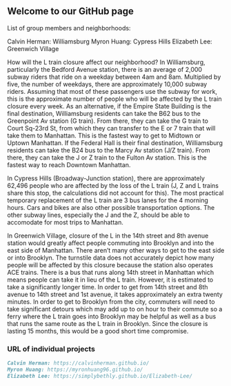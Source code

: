 ## Welcome to our GitHub page

List of group members and neighborhoods:

Calvin Herman: Williamsburg
Myron Huang: Cypress Hills
Elizabeth Lee: Greenwich Village

How will the L train closure affect our neighborhood? 
In Williamsburg, particularly the Bedford Avenue station, there is an average of 2,000 subway riders that ride on a weekday between 4am and 8am. Multiplied by five, the number of weekdays, there are approximately 10,000 subway riders. Assuming that most of these passengers use the subway for work, this is the approximate number of people who will be affected by the L train closure every week. As an alternative, if the Empire State Building is the final destination, Williamsburg residents can take the B62 bus to the Greenpoint Av station (G train). From there, they can take the G train to Court Sq-23rd St, from which they can transfer to the E or 7 train that will take them to Manhattan. This is the fastest way to get to Midtown or Uptown Manhattan. If the Federal Hall is their final destination, Williamsburg residents can take the B24 bus to the Marcy Av station (J/Z train). From there, they can take the J or Z train to the Fulton Av station. This is the fastest way to reach Downtown Manhattan.

In Cypress Hills (Broadway-Junction station), there are approximately 62,496 people who are affected by the loss of the L train (J, Z and L trains share this stop, the calculations did not account for this). The most practical temporary replacement of the L train are 3 bus lanes for the 4 morning hours. Cars and bikes are also other possible transportation options. The other subway lines, especially the J and the Z, should be able to accomodate for most trips to Manhattan.

In Greenwich Village, closure of the L in the 14th street and 8th avenue station would greatly affect people commuting into Brooklyn and into the east side of Manhattan. There aren’t many other ways to get to the east side or into Brooklyn. The turnstile data does not accurately depict how many people will be affected by this closure because the station also operates ACE trains. There is a bus that runs along 14th street in Manhattan which means people can take it in lieu of the L train. However, it is estimated to take a significantly longer time. In order to get from 14th street and 8th avenue to 14th street and 1st avenue, it takes approximately an extra twenty minutes. In order to get to Brooklyn from the city, commuters will need to take significant detours which may add up to on hour to their commute so a ferry where the L train goes into Brooklyn may be helpful as well as a bus that runs the same route as the L train in Brooklyn. Since the closure is lasting 15 months, this would be a good short time compromise.

### URL of individual projects

```markdown
Calvin Herman: https://calvinherman.github.io/
Myron Huang: https://myronhuang96.github.io/
Elizabeth Lee: https://simplybethly.github.io/Elizabeth-Lee/
